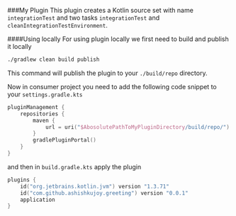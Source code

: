 ###My Plugin
This plugin creates a Kotlin source set with name `integrationTest` and two tasks
`integrationTest` and `cleanIntegrationTestEnvironment`.

####Using locally
For using plugin locally we first need to build and publish it locally

```bash
./gradlew clean build publish
```

This command will publish the plugin to your `./build/repo` directory.

Now in consumer project you need to add the following code snippet to your `settings.gradle.kts`

```kotlin
pluginManagement {
    repositories {
        maven {
            url = uri("$AbosolutePathToMyPluginDirectory/build/repo/")
        }
        gradlePluginPortal()
    }
}
```

and then in `build.gradle.kts` apply the plugin
```kotlin
plugins {
    id("org.jetbrains.kotlin.jvm") version "1.3.71"
    id("com.github.ashishkujoy.greeting") version "0.0.1"
    application
}
```

